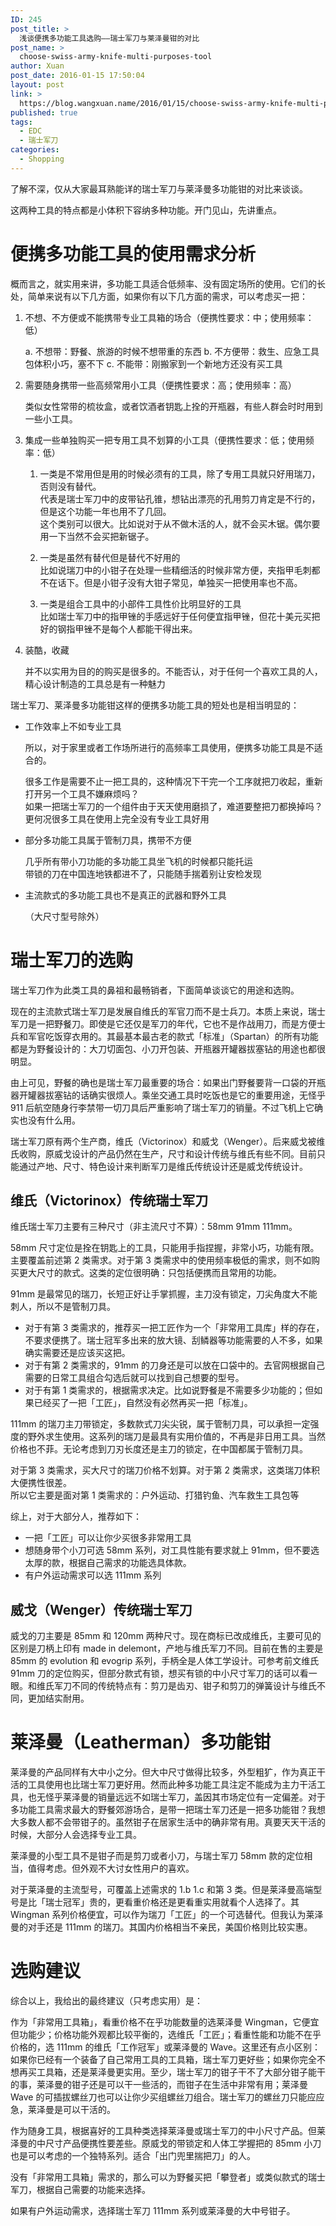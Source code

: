 ```yaml
---
ID: 245
post_title: >
  浅谈便携多功能工具选购——瑞士军刀与莱泽曼钳的对比
post_name: >
  choose-swiss-army-knife-multi-purposes-tool
author: Xuan
post_date: 2016-01-15 17:50:04
layout: post
link: >
  https://blog.wangxuan.name/2016/01/15/choose-swiss-army-knife-multi-purposes-tool/
published: true
tags:
  - EDC
  - 瑞士军刀
categories:
  - Shopping
---
```

了解不深，仅从大家最耳熟能详的瑞士军刀与莱泽曼多功能钳的对比来谈谈。

这两种工具的特点都是小体积下容纳多种功能。开门见山，先讲重点。

# 便携多功能工具的使用需求分析

概而言之，就实用来讲，多功能工具适合低频率、没有固定场所的使用。它们的长处，简单来说有以下几方面，如果你有以下几方面的需求，可以考虑买一把：

1.  不想、不方便或不能携带专业工具箱的场合（便携性要求：中；使用频率：低）

    a.  不想带：野餐、旅游的时候不想带重的东西
    b.  不方便带：救生、应急工具包体积小巧，塞不下
    c.  不能带：刚搬家到一个新地方还没有买工具

1.  需要随身携带一些高频常用小工具（便携性要求：高；使用频率：高）

    类似女性常带的梳妆盒，或者饮酒者钥匙上拴的开瓶器，有些人群会时时用到一些小工具。

1.  集成一些单独购买一把专用工具不划算的小工具（便携性要求：低；使用频率：低）

    1.  一类是不常用但是用的时候必须有的工具，除了专用工具就只好用瑞刀，否则没有替代。  
	代表是瑞士军刀中的皮带钻孔锥，想钻出漂亮的孔用剪刀肯定是不行的，但是这个功能一年也用不了几回。  
	这个类别可以很大。比如说对于从不做木活的人，就不会买木锯。偶尔要用一下当然不会买把新锯子。

    2.  一类是虽然有替代但是替代不好用的  
        比如说瑞刀中的小钳子在处理一些精细活的时候非常方便，夹指甲毛刺都不在话下。但是小钳子没有大钳子常见，单独买一把使用率也不高。
    
    3.  一类是组合工具中的小部件工具性价比明显好的工具  
        比如瑞士军刀中的指甲锉的手感远好于任何便宜指甲锉，但花十美元买把好的钢指甲锉不是每个人都能干得出来。

1.  装酷，收藏

    并不以实用为目的的购买是很多的。不能否认，对于任何一个喜欢工具的人，精心设计制造的工具总是有一种魅力

瑞士军刀、莱泽曼多功能钳这样的便携多功能工具的短处也是相当明显的：

- 工作效率上不如专业工具

  所以，对于家里或者工作场所进行的高频率工具使用，便携多功能工具是不适合的。

  很多工作是需要不止一把工具的，这种情况下干完一个工序就把刀收起，重新打开另一个工具不嫌麻烦吗？  
  如果一把瑞士军刀的一个组件由于天天使用磨损了，难道要整把刀都换掉吗？  
  更何况很多工具在使用上完全没有专业工具好用

- 部分多功能工具属于管制刀具，携带不方便

  几乎所有带小刀功能的多功能工具坐飞机的时候都只能托运  
  带锁的刀在中国连地铁都进不了，只能随手揣着别让安检发现

- 主流款式的多功能工具也不是真正的武器和野外工具

  （大尺寸型号除外）

# 瑞士军刀的选购

瑞士军刀作为此类工具的鼻祖和最畅销者，下面简单谈谈它的用途和选购。

现在的主流款式瑞士军刀是发展自维氏的军官刀而不是士兵刀。本质上来说，瑞士军刀是一把野餐刀。即使是它还仅是军刀的年代，它也不是作战用刀，而是方便士兵和军官吃饭穿衣用的。其最基本最古老的款式「标准」（Spartan）的所有功能都是为野餐设计的：大刀切面包、小刀开包装、开瓶器开罐器拔塞钻的用途也都很明显。

由上可见，野餐的确也是瑞士军刀最重要的场合：如果出门野餐要背一口袋的开瓶器开罐器拔塞钻的话确实很烦人。乘坐交通工具时吃饭也是它的重要用途，无怪乎 911 后航空随身行李禁带一切刀具后严重影响了瑞士军刀的销量。不过飞机上它确实也没有什么用。

瑞士军刀原有两个生产商，维氏（Victorinox）和威戈（Wenger）。后来威戈被维氏收购，原威戈设计的产品仍然在生产，尺寸和设计传统与维氏有些不同。目前只能通过产地、尺寸、特色设计来判断军刀是维氏传统设计还是威戈传统设计。

## 维氏（Victorinox）传统瑞士军刀

维氏瑞士军刀主要有三种尺寸（非主流尺寸不算）：58mm 91mm 111mm。

58mm 尺寸定位是拴在钥匙上的工具，只能用手指捏握，非常小巧，功能有限。主要覆盖前述第 2 类需求。对于第 3 类需求中的使用频率极低的需求，则不如购买更大尺寸的款式。这类的定位很明确：只包括便携而且常用的功能。

91mm 是最常见的瑞刀，长短正好让手掌抓握，主刀没有锁定，刀尖角度大不能刺人，所以不是管制刀具。

- 对于有第 3 类需求的，推荐买一把工匠作为一个「非常用工具库」样的存在，不要求便携了。瑞士冠军多出来的放大镜、刮鳞器等功能需要的人不多，如果确实需要还是应该买这把。
- 对于有第 2 类需求的，91mm 的刀身还是可以放在口袋中的。去官网根据自己需要的日常工具组合勾选后就可以找到自己想要的型号。
- 对于有第 1 类需求的，根据需求决定。比如说野餐是不需要多少功能的；但如果已经买了一把「工匠」，自然没有必然再买一把「标准」。

111mm 的瑞刀主刀带锁定，多数款式刀尖尖锐，属于管制刀具，可以承担一定强度的野外求生使用。这系列的瑞刀是最具有实用价值的，不再是非日用工具。当然价格也不菲。无论考虑到刀刃长度还是主刀的锁定，在中国都属于管制刀具。

对于第 3 类需求，买大尺寸的瑞刀价格不划算。对于第 2 类需求，这类瑞刀体积大便携性很差。  
所以它主要是面对第 1 类需求的：户外运动、打猎钓鱼、汽车救生工具包等

综上，对于大部分人，推荐如下：

- 一把「工匠」可以让你少买很多非常用工具
- 想随身带个小刀可选 58mm 系列，对工具性能有要求就上 91mm，但不要选太厚的款，根据自己需求的功能选具体款。
- 有户外运动需求可以选 111mm 系列

## 威戈（Wenger）传统瑞士军刀

威戈的刀主要是 85mm 和 120mm 两种尺寸。现在商标已改成维氏，主要可见的区别是刀柄上印有 made in delemont，产地与维氏军刀不同。目前在售的主要是 85mm 的 evolution 和 evogrip 系列，手柄全是人体工学设计。可参考前文维氏 91mm 刀的定位购买，但部分款式有锁，想买有锁的中小尺寸军刀的话可以看一眼。和维氏军刀不同的传统特点有：剪刀是齿刃、钳子和剪刀的弹簧设计与维氏不同，更加结实耐用。

# 莱泽曼（Leatherman）多功能钳

莱泽曼的产品同样有大中小之分。但大中尺寸做得比较多，外型粗犷，作为真正干活的工具使用也比瑞士军刀更好用。然而此种多功能工具注定不能成为主力干活工具，也无怪乎莱泽曼的销量远远不如瑞士军刀，盖因其市场定位有一定偏差。对于多功能工具需求最大的野餐郊游场合，是带一把瑞士军刀还是一把多功能钳？我想大多数人都不会带钳子的。虽然钳子在居家生活中的确非常有用。真要天天干活的时候，大部分人会选择专业工具。

莱泽曼的小型工具不是钳子而是剪刀或者小刀，与瑞士军刀 58mm 款的定位相当，值得考虑。但外观不大讨女性用户的喜欢。

对于莱泽曼的主流型号，可覆盖上述需求的 1.b 1.c 和第 3 类。但是莱泽曼高端型号是比「瑞士冠军」贵的，更看重价格还是更看重实用就看个人选择了。其 Wingman 系列价格便宜，可以作为瑞刀「工匠」的一个可选替代。但我认为莱泽曼的对手还是 111mm 的瑞刀。其国内价格相当不亲民，美国价格则比较实惠。

# 选购建议

综合以上，我给出的最终建议（只考虑实用）是：

作为「非常用工具箱」，看重价格不在乎功能数量的选莱泽曼 Wingman，它便宜但功能少；价格功能外观都比较平衡的，选维氏「工匠」；看重性能和功能不在乎价格的，选 111mm 的维氏「工作冠军」或莱泽曼的 Wave。这里还有点小区别：如果你已经有一个装备了自己常用工具的工具箱，瑞士军刀更好些；如果你完全不想再买工具箱，还是莱泽曼更实用。至少，瑞士军刀的钳子干不了大部分钳子能干的事，莱泽曼的钳子还是可以干一些活的，而钳子在生活中非常有用；莱泽曼 Wave 的可插拔螺丝刀也可以让你少买组螺丝刀组合。瑞士军刀的螺丝刀只能应应急，莱泽曼是可以干活的。

作为随身工具，根据喜好的工具种类选择莱泽曼或瑞士军刀的中小尺寸产品。但莱泽曼的中尺寸产品便携性要差些。原威戈的带锁定和人体工学握把的 85mm 小刀也是可以考虑的一个独特系列。适合「出门兜里揣把刀」的人。

没有「非常用工具箱」需求的，那么可以为野餐买把「攀登者」或类似款式的瑞士军刀，根据自己需要的功能来选择。

如果有户外运动需求，选择瑞士军刀 111mm 系列或莱泽曼的大中号钳子。

